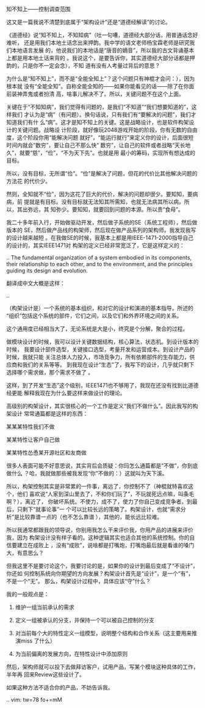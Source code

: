     
知不知上——控制调查范围

这又是一篇我说不清楚到底属于“架构设计”还是“道德经解读”的讨论。

《道德经》说“知不知上，不知知病”（吐一句嘈，道德经大部分话，用普通话念好难听，
还是用我们本地土话念出来押韵。我中学的语文老师杨宝霖老师是研究我们本地语言发展
的，他说我们的本地话是“唐音的嫡音”，所以我的古文背诵基本上都是用本地土话来背的
。我说这个，是要告诉你，其实道德经大部分话都是押韵的，只是你不一定会念），不知
道有没有人考量过背后的意思？

为什么是“知不知上”，而不是“全能全知上”？这个问题只有神棍才会问：），因为根本就
没有“全能全知”。自称全能全知的——如果你能看见的话——除了在你面前装神弄鬼或者扮清
高，啥事儿解决不了。所以，关键问题不在这个上面。

关键在于“不知知病”，我们觉得有问题的，是我们“不知道”“我们想要知道的”，这样我们
才认为是“病”（有问题）。换句话说，只有我们有“要解决的问题”，我们才知道我们有什
么“病”。这才是知不知上的关键。这是战略设计，也是软件构架设计的关键问题。战略设
计阶段，就好像玩2048游戏开始的阶段，你有无数的自由度，这个阶段你用“能解决问题
就好”，“能运行就行”来定义你的设计，后面很短时间内就会“数穷”，要让自己不那么快“
数穷”，让自己的软件或者战略“天长地久”，就要“慈”，“俭”，“不为天下先”。也就是用
最小的筹码，实现所有想达成的目标。

所以，没有目标，无所谓“俭”。“俭”是解决了问题，但花的代价比其他解决问题的方法花
的代价少。

然则，全知就不“俭”，因为这花了巨大的代价，解决的问题却很少。要知知，要病病，前
提就是有目标。没有目标就无法知其所需知，也就无法病其所以病。所以，其出弥远，其
知弥少。要知知，就要回到问题的本源。所以贵“食母”。

我二十多年前入行，开始做驱动开发，然后做子系统的SE（系统工程师），然后做版本的
SE，然后做产品线的构架师，然后现在做产品系列的架构师。我发现我写的设计越来越短
。在我做SE的时候，我基本上都是用IEEE-1471-2000指导自己的设计的，其实IEEE1471对
构架的定义已经非常宽泛了，它是这样定义的：

..
  The fundamental organization of a system embodied in its components,
  their relationship to each other, and to the environment, and the
  principles guiding its design and evolution.

翻译成中文大概是这样：

..

  （构架设计是）一个系统的基本组织，和对它的设计和演进的基本指导。所述的
  “组织”包括这个系统的部件，它们之间，以及它们和外界环境之间的关系。

这个通用度已经相当大了，无论系统是大是小，终究是个分解，聚合的过程。

做模块设计的时候，我可以设计关键数据结构，核心算法，状态机。到设计版本的时候，
我要设计部件选型，关键接口选型，考量开发和运营成本。到设计产品的时候，我就只能
关注总体人力投入，市场竞争力，所有依赖部件的生存能力，供应商和我们的关系等等。
到我现在设计“生态”了，我写下的设计，几乎就只剩下选择哪个需求做，那个需求不做了
。

这样，到了开发“生态”这个级别，IEEE1471也不够用了，我现在还没有找到比道德经更能
解释我现在为什么要这样来做设计的理论。

高级别的构架设计，其实很核心的一个工作是定义“我们不做什么”。因此我写的构架设计
常常通篇都是这样的东西：

某某某特性我们不做

某某特性让客户自己做

某某特性怂恿某开源社区和友商做

很多人表面可能不好意思说，其实背后会质疑：你玛怎么通篇都是“不做”，你到底做什么
？哈，我就做那些被我发现“你”不做的：）这就叫为天下溪。

所以，构架控制其实是非常累的一件事，离远了，你控制不了（神棍就特喜欢这个，他们
喜欢说“人家到深山里去了，不和你们玩了”，不玩就死远点嘛，叫条毛啊？），离近了，
你破坏系统。不使力，成不了，使力了你自己变成竞争者。到最后，只剩下“就事论事”一
个可以比较长远的策略了。构架设计，也就“需求分析”是比较靠谱一点的（也不怎么靠谱
），其他的，能长远比较难。

所以我通常都跟我的领导说，你别用我怎么干来评价我，你用产品的进展来评价我，因为
构架设计没有样子看的。这种逻辑其实也适合其他的系统控制。你的自信要建立在成败上
，没有“成败”，说啥都是打嘴炮，打嘴炮最后就是看谁的嗓门大，有意思么？

但我这里不是要讨论这个，我要讨论的是，如果你的设计到最后变成了“不设计”，你还如
何控制系统向你期望的方向发展？构架设计首先是“设计”，是一个“有”，不是一个“无”。
那么，构架设计过程中，具体应该“守”什么？

我的一般观点是：

1. 维护一组当前承认的需求

2. 定义一组被承认的分支，并保持一个可以被自己控制的分支

3. 对当前每个大的特性定义一组模型，说明整个结构和合作关系（这主要用来推演miss
  了什么）

4. 为当前偏离的发展方向，在特性设计中添加原则

然后，架构师就可以投下去做拜访客户，试用产品，写某个模块这种具体的工作，半年再
回来Review这些设计了。

如果这种方法不适合你的产品，不妨告诉我。

.. vim: tw=78 fo+=mM
